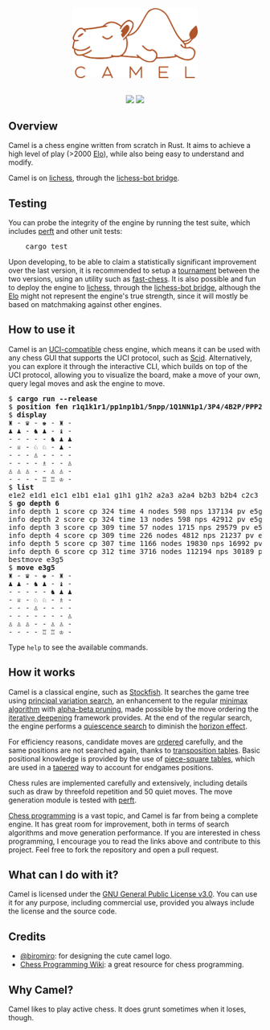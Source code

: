<div align="center">
<img src="readme_assets/camel.svg" width="250">
<br>
<br>

[![](https://img.shields.io/github/actions/workflow/status/bdmendes/camel/rust.yml?style=for-the-badge)](https://github.com/bdmendes/camel/actions)
[![](https://img.shields.io/github/v/release/bdmendes/camel?style=for-the-badge)](https://github.com/bdmendes/camel/releases)

</div>

## Overview

Camel is a chess engine written from scratch in Rust. It aims to achieve a high level of play (>2000 [Elo](https://en.wikipedia.org/wiki/Elo_rating_system)), while also being easy to understand and modify.

Camel is on [lichess](https://lichess.org/@/camel_bot), through the [lichess-bot bridge](https://github.com/lichess-bot-devs/lichess-bot).

## Testing

You can probe the integrity of the engine by running the test suite, which includes [perft](https://www.chessprogramming.org/Perft_Results) and other unit tests:

<pre>
    cargo test
</pre>

Upon developing, to be able to claim a statistically significant improvement over the last version, it is recommended to setup a [tournament](https://www.chessprogramming.org/Chess_Tournaments) between the two versions, using an utility such as [fast-chess](https://github.com/Disservin/fast-chess). It is also possible and fun to deploy the engine to [lichess](https://lichess.org/), through the [lichess-bot bridge](https://github.com/lichess-bot-devs/lichess-bot), although the [Elo](https://en.wikipedia.org/wiki/Elo_rating_system) might not represent the engine's true strength, since it will mostly be based on matchmaking against other engines.

## How to use it

Camel is an [UCI-compatible](https://backscattering.de/chess/uci/) chess engine, which means it can be used with any chess GUI that supports the UCI protocol, such as [Scid](https://flathub.org/apps/details/io.github.benini.scid). Alternatively, you can explore it through the interactive CLI, which builds on top of the UCI protocol, allowing you to visualize the board, make a move of your own, query legal moves and ask the engine to move.

<pre>
$ <b>cargo run --release</b>
$ <b>position fen r1q1k1r1/pp1np1b1/5npp/1Q1NN1p1/3P4/4B2P/PPP2PP1/4RRK1 w q - 3 16</b>
$ <b>display</b>
♜ - ♛ - ♚ - ♜ - 
♟ ♟ - ♞ ♟ - ♝ - 
- - - - - ♞ ♟ ♟ 
- ♕ - ♘ ♘ - ♟ - 
- - - ♙ - - - - 
- - - - ♗ - - ♙ 
♙ ♙ ♙ - - ♙ ♙ - 
- - - - ♖ ♖ ♔ - 
$ <b>list</b>
e1e2 e1d1 e1c1 e1b1 e1a1 g1h1 g1h2 a2a3 a2a4 b2b3 b2b4 c2c3 c2c4 f2f3 f2f4 g2g3 g2g4 e3f4 e3g5 e3d2 e3c1 h3h4 b5b6 b5b7 b5b4 b5b3 b5a5 b5c5 b5a6 b5c6 b5d7 b5a4 b5c4 b5d3 b5e2 d5c7 d5e7 d5c3 d5b6 d5b4 d5f6 d5f4 e5d7 e5f7 e5d3 e5f3 e5c6 e5c4 e5g6 e5g4
$ <b>go depth 6</b>
info depth 1 score cp 324 time 4 nodes 598 nps 137134 pv e5g6
info depth 2 score cp 324 time 13 nodes 598 nps 42912 pv e5g6 e7e6
info depth 3 score cp 309 time 57 nodes 1715 nps 29579 pv e5g6 e7e6 g6e7
info depth 4 score cp 309 time 226 nodes 4812 nps 21237 pv e5g6 e7e6 g6e7 a7a6
info depth 5 score cp 307 time 1166 nodes 19830 nps 16992 pv e5g6 e7e6 g6e7 a7a6 b5d3
info depth 6 score cp 312 time 3716 nodes 112194 nps 30189 pv e3g5 h6g5 e5d7 f6d7 d5e7 g7d4
bestmove e3g5
$ <b>move e3g5</b>
♜ - ♛ - ♚ - ♜ - 
♟ ♟ - ♞ ♟ - ♝ - 
- - - - - ♞ ♟ ♟ 
- ♕ - ♘ ♘ - ♗ - 
- - - ♙ - - - - 
- - - - - - - ♙ 
♙ ♙ ♙ - - ♙ ♙ - 
- - - - ♖ ♖ ♔ - 
</pre>

Type `help` to see the available commands.

## How it works

Camel is a classical engine, such as [Stockfish](https://stockfishchess.org/). It searches the game tree using [principal variation search](https://www.chessprogramming.org/Principal_Variation_Search), an enhancement to the regular [minimax algorithm](https://en.wikipedia.org/wiki/Minimax) with [alpha-beta pruning](https://en.wikipedia.org/wiki/Alpha%E2%80%93beta_pruning), made possible by the move ordering the [iterative deepening](https://www.chessprogramming.org/Iterative_Deepening) framework provides. At the end of the regular search, the engine performs a [quiescence search](https://www.chessprogramming.org/Quiescence_Search) to diminish the [horizon effect](https://www.chessprogramming.org/Horizon_Effect).

For efficiency reasons, candidate moves are [ordered](https://www.chessprogramming.org/Move_Ordering) carefully, and the same positions are not searched again, thanks to [transposition tables](https://www.chessprogramming.org/Transposition_Table). Basic positional knowledge is provided by the use of [piece-square tables](https://www.chessprogramming.org/Piece-Square_Tables), which are used in a [tapered](https://www.chessprogramming.org/Tapered_Eval) way to account for endgames positions.

Chess rules are implemented carefully and extensively, including details such as draw by threefold repetition and 50 quiet moves. The move generation module is tested with [perft](https://www.chessprogramming.org/Perft).

[Chess programming](https://www.chessprogramming.org/Main_Page) is a vast topic, and Camel is far from being a complete engine. It has great room for improvement, both in terms of search algorithms and move generation performance. If you are interested in chess programming, I encourage you to read the links above and contribute to this project. Feel free to fork the repository and open a pull request.

## What can I do with it?

Camel is licensed under the [GNU General Public License v3.0](./LICENSE.md). You can use it for any purpose, including commercial use, provided you always include the license and the source code.

## Credits

- [@biromiro](https://github.com/biromiro): for designing the cute camel logo.
- [Chess Programming Wiki](https://www.chessprogramming.org/Main_Page): a great resource for chess programming.

## Why Camel?

Camel likes to play active chess. It does grunt sometimes when it loses, though.
